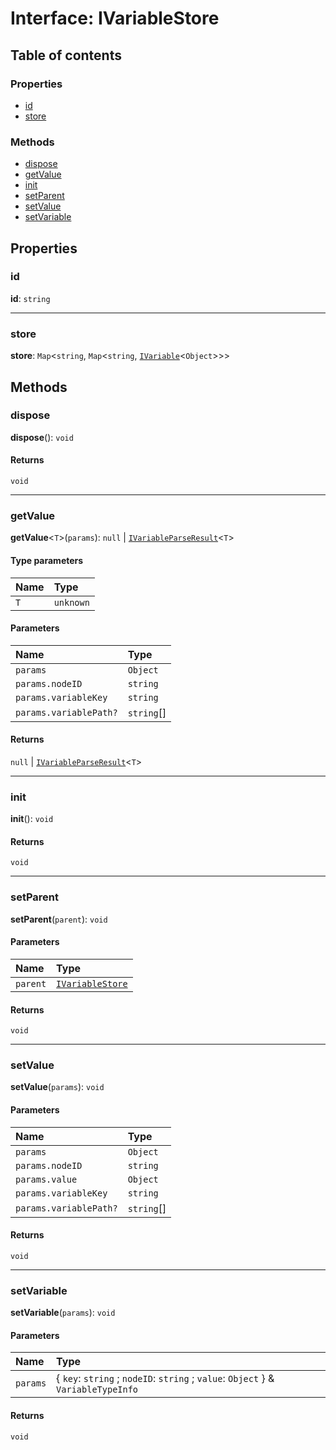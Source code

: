 # Interface: IVariableStore

## Table of contents

### Properties

* [id](/en/auto-docs/interface/interfaces/IVariableStore.md#id)
* [store](/en/auto-docs/interface/interfaces/IVariableStore.md#store)

### Methods

* [dispose](/en/auto-docs/interface/interfaces/IVariableStore.md#dispose)
* [getValue](/en/auto-docs/interface/interfaces/IVariableStore.md#getvalue)
* [init](/en/auto-docs/interface/interfaces/IVariableStore.md#init)
* [setParent](/en/auto-docs/interface/interfaces/IVariableStore.md#setparent)
* [setValue](/en/auto-docs/interface/interfaces/IVariableStore.md#setvalue)
* [setVariable](/en/auto-docs/interface/interfaces/IVariableStore.md#setvariable)

## Properties

### id

**id**: `string`

***

### store

**store**: `Map`<`string`, `Map`<`string`, [`IVariable`](/en/auto-docs/interface/interfaces/IVariable.md)<`Object`>>>

## Methods

### dispose

**dispose**(): `void`

#### Returns

`void`

***

### getValue

**getValue**<`T`>(`params`): `null` | [`IVariableParseResult`](/en/auto-docs/interface/interfaces/IVariableParseResult.md)<`T`>

#### Type parameters

| Name | Type |
| :------ | :------ |
| `T` | `unknown` |

#### Parameters

| Name | Type |
| :------ | :------ |
| `params` | `Object` |
| `params.nodeID` | `string` |
| `params.variableKey` | `string` |
| `params.variablePath?` | `string`\[] |

#### Returns

`null` | [`IVariableParseResult`](/en/auto-docs/interface/interfaces/IVariableParseResult.md)<`T`>

***

### init

**init**(): `void`

#### Returns

`void`

***

### setParent

**setParent**(`parent`): `void`

#### Parameters

| Name | Type |
| :------ | :------ |
| `parent` | [`IVariableStore`](/en/auto-docs/interface/interfaces/IVariableStore.md) |

#### Returns

`void`

***

### setValue

**setValue**(`params`): `void`

#### Parameters

| Name | Type |
| :------ | :------ |
| `params` | `Object` |
| `params.nodeID` | `string` |
| `params.value` | `Object` |
| `params.variableKey` | `string` |
| `params.variablePath?` | `string`\[] |

#### Returns

`void`

***

### setVariable

**setVariable**(`params`): `void`

#### Parameters

| Name | Type |
| :------ | :------ |
| `params` | { `key`: `string` ; `nodeID`: `string` ; `value`: `Object`  } & `VariableTypeInfo` |

#### Returns

`void`
